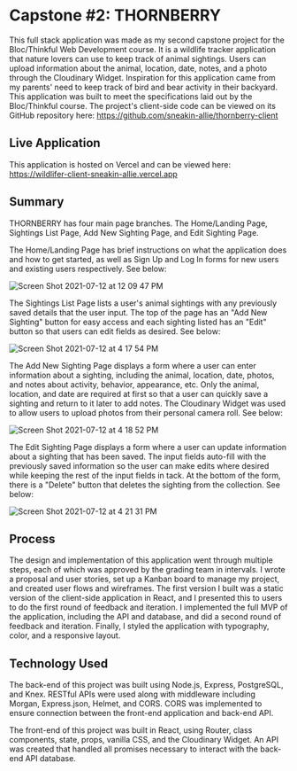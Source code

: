 # Capstone #2: THORNBERRY

This full stack application was made as my second capstone project for the Bloc/Thinkful Web Development course. It is a wildlife tracker application that nature lovers can use to keep track of animal sightings. Users can upload information about the animal, location, date, notes, and a photo through the Cloudinary Widget. Inspiration for this application came from my parents' need to keep track of bird and bear activity in their backyard. This application was built to meet the specifications laid out by the Bloc/Thinkful course. The project's client-side code can be viewed on its GitHub repository here: https://github.com/sneakin-allie/thornberry-client

## Live Application

This application is hosted on Vercel and can be viewed here:  https://wildlifer-client-sneakin-allie.vercel.app

## Summary

THORNBERRY has four main page branches. The Home/Landing Page, Sightings List Page, Add New Sighting Page, and Edit Sighting Page.

The Home/Landing Page has brief instructions on what the application does and how to get started, as well as Sign Up and Log In forms for new users and existing users respectively. See below:

![Screen Shot 2021-07-12 at 12 09 47 PM](https://user-images.githubusercontent.com/68669789/125321473-b8878780-e30a-11eb-86c4-75c081e614bc.png)

The Sightings List Page lists a user's animal sightings with any previously saved details that the user input. The top of the page has an "Add New Sighting" button for easy access and each sighting listed has an "Edit" button so that users can edit fields as desired. See below:

![Screen Shot 2021-07-12 at 4 17 54 PM](https://user-images.githubusercontent.com/68669789/125350430-bb936f80-e32c-11eb-9545-bc89e6bd7b9f.png)

The Add New Sighting Page displays a form where a user can enter information about a sighting, including the animal, location, date, photos, and notes about activity, behavior, appearance, etc. Only the animal, location, and date are required at first so that a user can quickly save a sighting and return to it later to add notes. The Cloudinary Widget was used to allow users to upload photos from their personal camera roll. See below:

![Screen Shot 2021-07-12 at 4 18 52 PM](https://user-images.githubusercontent.com/68669789/125350538-de258880-e32c-11eb-8a05-75c0d0d71361.png)

The Edit Sighting Page displays a form where a user can update information about a sighting that has been saved. The input fields auto-fill with the previously saved information so the user can make edits where desired while keeping the rest of the input fields in tack. At the bottom of the form, there is a "Delete" button that deletes the sighting from the collection. See below:

![Screen Shot 2021-07-12 at 4 21 31 PM](https://user-images.githubusercontent.com/68669789/125350775-3d839880-e32d-11eb-8d4f-a3ce2b4d31ca.png)

## Process

The design and implementation of this application went through multiple steps, each of which was approved by the grading team in intervals. I wrote a proposal and user stories, set up a Kanban board to manage my project, and created user flows and wireframes. The first version I built was a static version of the client-side application in React, and I presented this to users to do the first round of feedback and iteration. I implemented the full MVP of the application, including the API and database, and did a second round of feedback and iteration. Finally, I styled the application with typography, color, and a responsive layout.

## Technology Used

The back-end of this project was built using Node.js, Express, PostgreSQL, and Knex. RESTful APIs were used along with middleware including Morgan, Express.json, Helmet, and CORS. CORS was implemented to ensure connection between the front-end application and back-end API.

The front-end of this project was built in React, using Router, class components, state, props, vanilla CSS, and the Cloudinary Widget. An API was created that handled all promises necessary to interact with the back-end API database.
